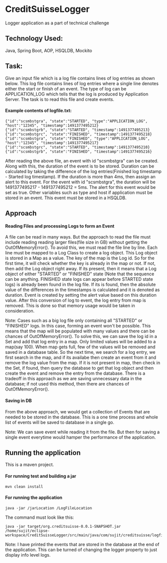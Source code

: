 # CreditSuisseLogger
Logger application as a part of technical challenge

## Technology Used:
Java, Spring Boot, AOP, HSQLDB, Mockito

## Task:
Give an input file which is a log file contains lines of log entries as shown below. This log file contains lines of log entries where a single line denotes either the start or finish of an event. The type of log can be APPLICATION_LOG which tells that the log is produced by Application Server. The task is to read this file and create events.

#### Example contents of logfile.txt:

    {"id":"scsmbstgra", "state":"STARTED", "type":"APPLICATION_LOG", "host":"12345", "timestamp":1491377495212}
    {"id":"scsmbstgrb", "state":"STARTED", "timestamp":1491377495213}
    {"id":"scsmbstgrc", "state":"FINISHED", "timestamp":1491377495218}
    {"id":"scsmbstgra", "state":"FINISHED", "type":"APPLICATION_LOG", "host":"12345", "timestamp":1491377495217}
    {"id":"scsmbstgrc", "state":"STARTED", "timestamp":1491377495210}
    {"id":"scsmbstgrb", "state":"FINISHED", "timestamp":1491377495216}

After reading the above file, an event with id "scsmbstgra" can be created. Along with this, the duration of the event is to be stored. Duration can be calculated by taking the difference of the log entries(Finished log timestamp - Started log timestamp). If the duration is more than 4ms, then assign an alert to this event. For the event with id "scsmbstgra", the duration will be 1491377495217 - 1491377495212 = 5ms. The alert for this event would be set as true. Other variables such as type and host if application must be stored in an event. This event must be stored in a HSQLDB.

## Approach
#### Reading Files and processing Logs to form an Event
A file can be read in many ways. But the approach to read the file must include reading reading larger files(file size in GB) without getting the OutOfMemoryError(). To avoid this, we must read the file line by line. Each line must be mapped to a Log Class to create a log object. This Log object is stored in a Map as a value. The key of the map is the Log id. So for the first time, it will check whether the key is already in the map or not. If not, then add the Log object right away. If its present, then it means that a Log object of either "STARTED" or "FINISHED" state (Note that the sequence can be anything. FINISHED state logs can appear before STARTED state logs) is already been found in the log file. If its is found, then the absolute value of the differences in the timestamps is calculated and it is denoted as duration. Event is created by setting the alert value based on this duration value. After this conversion of log to event, the log entry from map is removed. This is done so that memory usage would be taken in consideration.

Note: Cases such as a big log file only containing all "STARTED" or "FINISHED" logs. In this case, forming an event won't be possible. This means that the map will be populated with many values and there can be chances of OutOfMemoryError(). To solve this, we can save the log id in a Set and add that log entry in a map. Only limited values will be added to a map(say 100). When map gets full, few of the values will be removed and saved in a database table. So the next time, we search for a log entry, we first search in the map, and if its availabe then create an event from it and remove the log value from the map. If it is not present in map, then check in the Set, if found, then query the database to get that log object and then create the event and remove the entry from the database. There is a tradeoff in this approach as we are saving unnecessary data in the database; if not used this method, then there are chances of OutOfMemoryError().

#### Saving in DB
From the above approach, we would get a collection of Events that are needed to be stored in the database. This is a one time process and whole list of events will be saved to database in a single go.

Note: We can save event while reading it from the file. But then for saving a single event everytime would hamper the performance of the application.

## Running the application
This is a maven project. 
#### For running test and building a jar
    mvn clean install
    
#### For running the application
    java -jar /jarLocation /LogFileLocation
    
The command must look like this:

    java -jar target/org.creditsuisse-0.0.1-SNAPSHOT.jar /home/sujit/eclipse-workspace/CreditSuisseLogger/src/main/java/com/sujit/creditsuisse/logfile.txt

Note: I have printed the events that are stored in the database at the end of the application. This can be turned of changing the logger property to just display info level logs.
